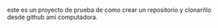 este es un proyecto de prueba de como crear un repositorio y clonarñlo desde github ami computadora.